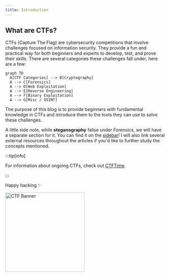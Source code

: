 ```yaml
---
title: Introduction
---
```


## What are CTFs?

CTFs (Capture The Flag) are cybersecurity competitions that involve challenges focused on information security. They provide a fun and practical way for both beginners and experts to develop, test, and prove their skills. There are several categories these challenges fall under, here are a few:

```mermaid
graph TD
  A[CTF Categories] --> B[Cryptography]
  A --> C[Forensics]
  A --> D[Web Exploitation]
  A --> E[Reverse Engineering]
  A --> F[Binary Exploitation]
  A --> G[Misc / OSINT]
```

The purpose of this blog is to provide beginners with fundamental knowledge in CTFs and introduce them to the tools they can use to solve these challenges. 

A little side note, while **steganography** fallse under Forensics, we will have a separate section for it. You can find it on the [sidebar](/docs/Steganography/intro.md)! I will also link several external resources throughout the articles if you'd like to further study the concepts mentioned.

:::tip[info]

For information about ongoing CTFs, check out [CTFTime](https://ctftime.org/).

:::

Happy hacking ✨


<!-- <img src="/static/post-img/Schitts Creek Kiss GIF by CBC.gif" alt="CTF Banner" width="100" /> -->
<img src="/post-img/Schitts Creek Kiss GIF by CBC.gif" alt="CTF Banner" width="250" />
